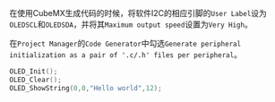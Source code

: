 在使用CubeMX生成代码的时候，将软件I2C的相应引脚的`User Label`设为`OLEDSCL`和`OLEDSDA`，并将其`Maximum output speed`设置为`Very High`。

在`Project Manager`的`Code Generator`中勾选`Generate peripheral initialization as a pair of '.c/.h' files per peripheral`。

```c
OLED_Init();
OLED_Clear();
OLED_ShowString(0,0,"Hello world",12);
```